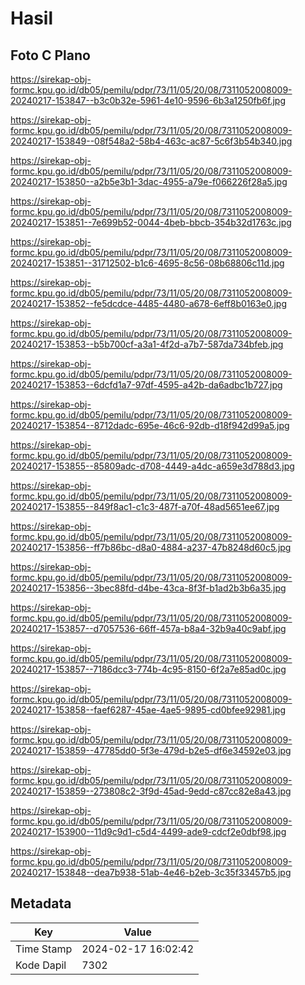# Hasil

## Foto C Plano

https://sirekap-obj-formc.kpu.go.id/db05/pemilu/pdpr/73/11/05/20/08/7311052008009-20240217-153847--b3c0b32e-5961-4e10-9596-6b3a1250fb6f.jpg

https://sirekap-obj-formc.kpu.go.id/db05/pemilu/pdpr/73/11/05/20/08/7311052008009-20240217-153849--08f548a2-58b4-463c-ac87-5c6f3b54b340.jpg

https://sirekap-obj-formc.kpu.go.id/db05/pemilu/pdpr/73/11/05/20/08/7311052008009-20240217-153850--a2b5e3b1-3dac-4955-a79e-f066226f28a5.jpg

https://sirekap-obj-formc.kpu.go.id/db05/pemilu/pdpr/73/11/05/20/08/7311052008009-20240217-153851--7e699b52-0044-4beb-bbcb-354b32d1763c.jpg

https://sirekap-obj-formc.kpu.go.id/db05/pemilu/pdpr/73/11/05/20/08/7311052008009-20240217-153851--31712502-b1c6-4695-8c56-08b68806c11d.jpg

https://sirekap-obj-formc.kpu.go.id/db05/pemilu/pdpr/73/11/05/20/08/7311052008009-20240217-153852--fe5dcdce-4485-4480-a678-6eff8b0163e0.jpg

https://sirekap-obj-formc.kpu.go.id/db05/pemilu/pdpr/73/11/05/20/08/7311052008009-20240217-153853--b5b700cf-a3a1-4f2d-a7b7-587da734bfeb.jpg

https://sirekap-obj-formc.kpu.go.id/db05/pemilu/pdpr/73/11/05/20/08/7311052008009-20240217-153853--6dcfd1a7-97df-4595-a42b-da6adbc1b727.jpg

https://sirekap-obj-formc.kpu.go.id/db05/pemilu/pdpr/73/11/05/20/08/7311052008009-20240217-153854--8712dadc-695e-46c6-92db-d18f942d99a5.jpg

https://sirekap-obj-formc.kpu.go.id/db05/pemilu/pdpr/73/11/05/20/08/7311052008009-20240217-153855--85809adc-d708-4449-a4dc-a659e3d788d3.jpg

https://sirekap-obj-formc.kpu.go.id/db05/pemilu/pdpr/73/11/05/20/08/7311052008009-20240217-153855--849f8ac1-c1c3-487f-a70f-48ad5651ee67.jpg

https://sirekap-obj-formc.kpu.go.id/db05/pemilu/pdpr/73/11/05/20/08/7311052008009-20240217-153856--ff7b86bc-d8a0-4884-a237-47b8248d60c5.jpg

https://sirekap-obj-formc.kpu.go.id/db05/pemilu/pdpr/73/11/05/20/08/7311052008009-20240217-153856--3bec88fd-d4be-43ca-8f3f-b1ad2b3b6a35.jpg

https://sirekap-obj-formc.kpu.go.id/db05/pemilu/pdpr/73/11/05/20/08/7311052008009-20240217-153857--d7057536-66ff-457a-b8a4-32b9a40c9abf.jpg

https://sirekap-obj-formc.kpu.go.id/db05/pemilu/pdpr/73/11/05/20/08/7311052008009-20240217-153857--7186dcc3-774b-4c95-8150-6f2a7e85ad0c.jpg

https://sirekap-obj-formc.kpu.go.id/db05/pemilu/pdpr/73/11/05/20/08/7311052008009-20240217-153858--faef6287-45ae-4ae5-9895-cd0bfee92981.jpg

https://sirekap-obj-formc.kpu.go.id/db05/pemilu/pdpr/73/11/05/20/08/7311052008009-20240217-153859--47785dd0-5f3e-479d-b2e5-df6e34592e03.jpg

https://sirekap-obj-formc.kpu.go.id/db05/pemilu/pdpr/73/11/05/20/08/7311052008009-20240217-153859--273808c2-3f9d-45ad-9edd-c87cc82e8a43.jpg

https://sirekap-obj-formc.kpu.go.id/db05/pemilu/pdpr/73/11/05/20/08/7311052008009-20240217-153900--11d9c9d1-c5d4-4499-ade9-cdcf2e0dbf98.jpg

https://sirekap-obj-formc.kpu.go.id/db05/pemilu/pdpr/73/11/05/20/08/7311052008009-20240217-153848--dea7b938-51ab-4e46-b2eb-3c35f33457b5.jpg


## Metadata

| Key        | Value               |
| ---------- | ------------------- |
| Time Stamp | 2024-02-17 16:02:42 |
| Kode Dapil | 7302                |



